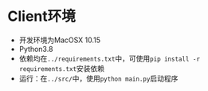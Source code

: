 # Client环境

*   开发环境为MacOSX 10.15
*   Python3.8
*   依赖均在`../requirements.txt`中，可使用`pip install -r requirements.txt`安装依赖
*   运行：在`../src/`中，使用`python main.py`启动程序